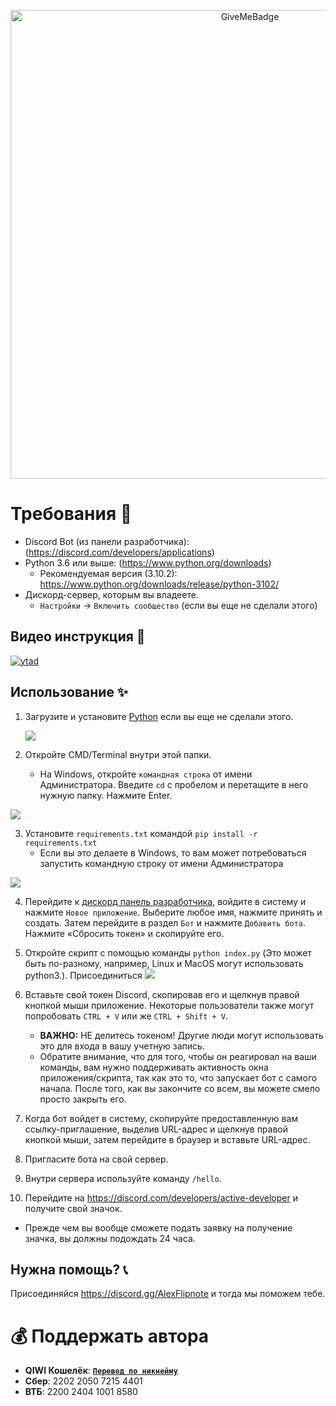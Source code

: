 <p align="center">
  <img alt="GiveMeBadge" src="https://i.alexflipnote.dev/6DKsc2i.png" width="750px">
</p>

# Требования 🧾
- Discord Bot (из панели разработчика): (https://discord.com/developers/applications)
- Python 3.6 или выше: (https://www.python.org/downloads)
  - Рекомендуемая версия (3.10.2): https://www.python.org/downloads/release/python-3102/
- Дискорд-сервер, которым вы владеете.
  - `Настройки` -> `Включить сообщество` (если вы еще не сделали этого)

## Видео инструкция 📼
[![ytad](https://i.ytimg.com/vi/v7L5cz7dYaU/hqdefault.jpg?sqp=-oaymwEcCNACELwBSFXyq4qpAw4IARUAAIhCGAFwAcABBg==&rs=AOn4CLDaLQ6u41BMeqez2Gwf0pHH-Rhlzw)](https://www.youtube.com/watch?v=v7L5cz7dYaU)

## Использование ✨
1. Загрузите и установите [Python](https://www.python.org/downloads) если вы еще не сделали этого.

   ![](https://i.alexflipnote.dev/2Ucs5Hf.png)
2. Откройте CMD/Terminal внутри этой папки.
   - На Windows, откройте `командная строка` от имени Администратора. Введите `cd` с пробелом и перетащите в него нужную папку. Нажмите Enter.
  
 ![](https://i.alexflipnote.dev/7PvV4Eo.png)
 
3. Установите `requirements.txt` командой `pip install -r requirements.txt`
   - Если вы это делаете в Windows, то вам может потребоваться запустить командную строку от имени Администратора

![](https://i.alexflipnote.dev/4QPnZiX.gif)

4. Перейдите к [дискорд панель разработчика](https://discord.com/developers/applications), войдите в систему и нажмите `Новое приложение`. Выберите любое имя, нажмите принять и создать. Затем перейдите в раздел `Бот` и нажмите `Добавить бота`. Нажмите «Сбросить токен» и скопируйте его.

5. Откройте скрипт с помощью команды `python index.py` (Это может быть по-разному, например, Linux и MacOS могут использовать python3.).
 Присоединиться
    ![](https://i.alexflipnote.dev/9BNt3XM.png)
6. Вставьте свой токен Discord, скопировав его и щелкнув правой кнопкой мыши приложение. Некоторые пользователи также могут попробовать `CTRL + V` или же `CTRL + Shift + V`.
   - **ВАЖНО:** НЕ делитесь токеном! Другие люди могут использовать это для входа в вашу учетную запись.
   - Обратите внимание, что для того, чтобы он реагировал на ваши команды, вам нужно поддерживать активность окна приложения/скрипта, так как это то, что запускает бот с самого начала. После того, как вы закончите со всем, вы можете смело просто закрыть его.
7. Когда бот войдет в систему, скопируйте предоставленную вам ссылку-приглашение, выделив URL-адрес и щелкнув правой кнопкой мыши, затем перейдите в браузер и вставьте URL-адрес.
8. Пригласите бота на свой сервер.
9. Внутри сервера используйте команду `/hello`.
10. Перейдите на https://discord.com/developers/active-developer и получите свой значок.
   - Прежде чем вы вообще сможете подать заявку на получение значка, вы должны подождать 24 часа.

## Нужна помощь? 📞
Присоединяйся https://discord.gg/AlexFlipnote и тогда мы поможем тебе.

# 💰 Поддержать автора
+  **QIWI Кошелёк**: [**`Перевод по никнейму`**](https://qiwi.com/n/AVENCORESDONATE)
+ **Сбер**: 2202 2050 7215 4401
+ **ВТБ**: 2200 2404 1001 8580

